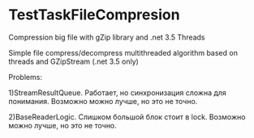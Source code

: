# TestTaskFileCompresion
Compression big file with gZip library and .net 3.5 Threads

Simple file compress/decompress multithreaded algorithm based on  threads and GZipStream (.net 3.5 only)

Problems:

1)StreamResultQueue. Работает, но синхронизация сложна для понимания. Возможно можно лучше, но это не точно.

2)BaseReaderLogic. Слишком большой блок стоит в lock. Возможно можно лучше, но это не точно.
